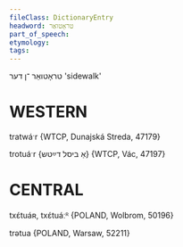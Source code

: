 ```yaml
---
fileClass: DictionaryEntry
headword: טראָטואַר
part_of_speech: 
etymology: 
tags: 
---
```

טראָטואַר 
־ן
דער
'sidewalk'

WESTERN
========

tratwáˑr {WTCP, Dunajská Streda, 47179}

trotuáˑr {אַ ביסל דײַטש} {WTCP, Vác, 47197}

CENTRAL
========

txɛ́tuáʀ, txɛ́tuáːᴿ {POLAND, Wolbrom, 50196}

trətua {POLAND, Warsaw, 52211}